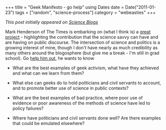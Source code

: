 +++
title = "Geek Manifesto - go help"
using Dates
date = Date("2011-01-23")
tags = ["random", "science-process"]
category = "webeasties"
+++

_This post initially appeared on [Science Blogs](http://scienceblogs.com/webeasties)_

Mark Henderson of The Times is embarking on (what I think is) a [great project](http://goo.gl/Ci9Ro) - highlighting the contribution that the science savvy can have and are having on public discourse. 
The intersection of science and politics is a growing interest of mine, though I don't have nearly as much credibility as many others around the blogosphere (but give me a break - I'm still in grad school). Go [help him out](http://goo.gl/AUrpA), he wants to know 
*  What are the best examples of geek activism, what have they achieved and what can we learn from them?

*  What else can geeks do to hold politicians and civil servants to account, and to promote better use of science in public contexts?

*  What are the best examples of bad practice, where poor use of evidence or poor awareness of the methods of science have led to policy failures?

*  Where have politicians and civil servants done well? Are there examples that could be emulated elsewhere?

      
  
